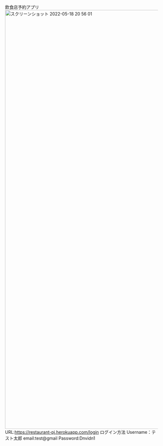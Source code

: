 飲食店予約アプリ
<img width="1375" alt="スクリーンショット 2022-05-18 20 56 01" src="https://user-images.githubusercontent.com/93500619/169038352-249814fe-42bc-4175-9906-85c6b081f7f3.png">
URL:https://restaurant-pj.herokuapp.com/login
ログイン方法
Username：テスト太郎
email:test@gmail
Password:Dnvidn1

